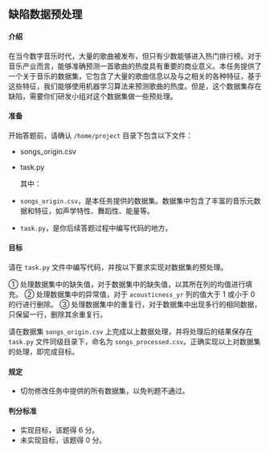## 缺陷数据预处理

#### 介绍

在当今数字音乐时代，大量的歌曲被发布，但只有少数能够进入热门排行榜。对于音乐产业而言，能够准确预测一首歌曲的热度具有重要的商业意义。本任务提供了一个关于音乐的数据集，它包含了大量的歌曲信息以及与之相关的各种特征，基于这些特征，我们能够使用机器学习算法来预测歌曲的热度。但是，这个数据集存在缺陷，需要你们研发小组对这个数据集做一些预处理。

#### 准备

开始答题前，请确认 `/home/project` 目录下包含以下文件：

- songs_origin.csv

- task.py

  其中：

- `songs_origin.csv`，是本任务提供的数据集。数据集中包含了丰富的音乐元数据和特征，如声学特性、舞蹈性、能量等。

- `task.py`，是你后续答题过程中编写代码的地方。

#### 目标

请在 `task.py` 文件中编写代码，并按以下要求实现对数据集的预处理。

① 处理数据集中的缺失值，对于数据集中的缺失值，以其所在列的均值进行填充。
② 处理数据集中的异常值，对于 `acousticness_yr` 列的值大于 1 或小于 0 的行进行删除。
③ 处理数据集中的重复行，对于数据集中出现多行的相同数据，只保留一行，删除其余重复行。

请在数据集 `songs_origin.csv` 上完成以上数据处理，并将处理后的结果保存在 `task.py` 文件同级目录下，命名为 `songs_processed.csv`。正确实现以上对数据集的处理，即完成目标。

#### 规定

- 切勿修改任务中提供的所有数据集，以免判题不通过。

#### 判分标准

- 实现目标，该题得 6 分。
- 未实现目标，该题得 0 分。